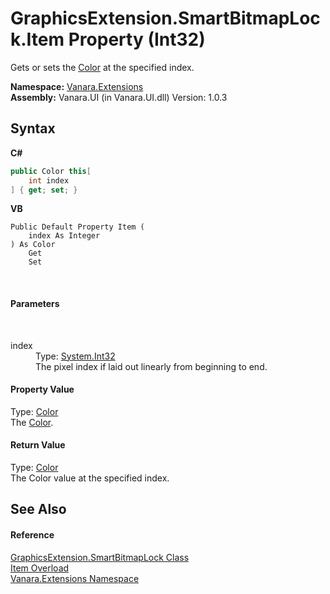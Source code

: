 # GraphicsExtension.SmartBitmapLock.Item Property (Int32)
 

Gets or sets the <a href="http://msdn2.microsoft.com/en-us/library/14w97wkc" target="_blank">Color</a> at the specified index.

**Namespace:**&nbsp;<a href="9abe54ff-18ce-e333-beed-30e855655381">Vanara.Extensions</a><br />**Assembly:**&nbsp;Vanara.UI (in Vanara.UI.dll) Version: 1.0.3

## Syntax

**C#**<br />
``` C#
public Color this[
	int index
] { get; set; }
```

**VB**<br />
``` VB
Public Default Property Item ( 
	index As Integer
) As Color
	Get
	Set
```

<br />

#### Parameters
&nbsp;<dl><dt>index</dt><dd>Type: <a href="http://msdn2.microsoft.com/en-us/library/td2s409d" target="_blank">System.Int32</a><br />The pixel index if laid out linearly from beginning to end.</dd></dl>

#### Property Value
Type: <a href="http://msdn2.microsoft.com/en-us/library/14w97wkc" target="_blank">Color</a><br />The <a href="http://msdn2.microsoft.com/en-us/library/14w97wkc" target="_blank">Color</a>.

#### Return Value
Type: <a href="http://msdn2.microsoft.com/en-us/library/14w97wkc" target="_blank">Color</a><br />The Color value at the specified index.

## See Also


#### Reference
<a href="38b77422-a7a0-5be7-f798-921ff63ed505">GraphicsExtension.SmartBitmapLock Class</a><br /><a href="3ed32523-94aa-3a25-9a5b-09b4edf6de4d">Item Overload</a><br /><a href="9abe54ff-18ce-e333-beed-30e855655381">Vanara.Extensions Namespace</a><br />